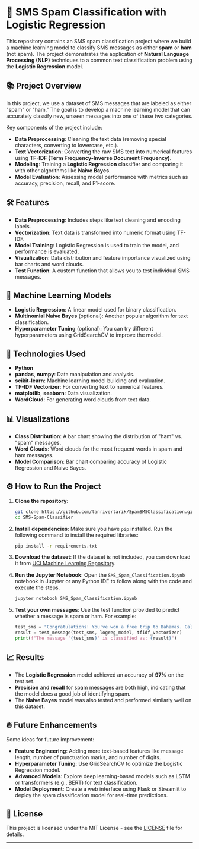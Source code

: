 
# 📱 SMS Spam Classification with Logistic Regression

This repository contains an SMS spam classification project where we build a machine learning model to classify SMS messages as either **spam** or **ham** (not spam). The project demonstrates the application of **Natural Language Processing (NLP)** techniques to a common text classification problem using the **Logistic Regression** model.

## 📚 Project Overview

In this project, we use a dataset of SMS messages that are labeled as either "spam" or "ham." The goal is to develop a machine learning model that can accurately classify new, unseen messages into one of these two categories. 

Key components of the project include:
- **Data Preprocessing**: Cleaning the text data (removing special characters, converting to lowercase, etc.).
- **Text Vectorization**: Converting the raw SMS text into numerical features using **TF-IDF (Term Frequency-Inverse Document Frequency)**.
- **Modeling**: Training a **Logistic Regression** classifier and comparing it with other algorithms like **Naive Bayes**.
- **Model Evaluation**: Assessing model performance with metrics such as accuracy, precision, recall, and F1-score.

## 🛠 Features

- **Data Preprocessing**: Includes steps like text cleaning and encoding labels.
- **Vectorization**: Text data is transformed into numeric format using TF-IDF.
- **Model Training**: Logistic Regression is used to train the model, and performance is evaluated.
- **Visualization**: Data distribution and feature importance visualized using bar charts and word clouds.
- **Test Function**: A custom function that allows you to test individual SMS messages.

## 🧠 Machine Learning Models

- **Logistic Regression**: A linear model used for binary classification.
- **Multinomial Naive Bayes** (optional): Another popular algorithm for text classification.
- **Hyperparameter Tuning** (optional): You can try different hyperparameters using GridSearchCV to improve the model.

## 🚀 Technologies Used

- **Python**
- **pandas**, **numpy**: Data manipulation and analysis.
- **scikit-learn**: Machine learning model building and evaluation.
- **TF-IDF Vectorizer**: For converting text to numerical features.
- **matplotlib**, **seaborn**: Data visualization.
- **WordCloud**: For generating word clouds from text data.

## 📊 Visualizations

- **Class Distribution**: A bar chart showing the distribution of "ham" vs. "spam" messages.
- **Word Clouds**: Word clouds for the most frequent words in spam and ham messages.
- **Model Comparison**: Bar chart comparing accuracy of Logistic Regression and Naive Bayes.


## ⚙️ How to Run the Project

1. **Clone the repository**:
   ```bash
   git clone https://github.com/tanrivertarik/SpamSMSClassification.git
   cd SMS-Spam-Classifier
   ```

2. **Install dependencies**:
   Make sure you have `pip` installed. Run the following command to install the required libraries:
   ```bash
   pip install -r requirements.txt
   ```

3. **Download the dataset**:
   If the dataset is not included, you can download it from [UCI Machine Learning Repository](https://archive.ics.uci.edu/ml/datasets/sms+spam+collection).

4. **Run the Jupyter Notebook**:
   Open the `SMS_Spam_Classification.ipynb` notebook in Jupyter or any Python IDE to follow along with the code and execute the steps.
   ```bash
   jupyter notebook SMS_Spam_Classification.ipynb
   ```

5. **Test your own messages**:
   Use the test function provided to predict whether a message is spam or ham. For example:
   ```python
   test_sms = "Congratulations! You've won a free trip to Bahamas. Call now!"
   result = test_message(test_sms, logreg_model, tfidf_vectorizer)
   print(f"The message '{test_sms}' is classified as: {result}")
   ```

## 📈 Results

- The **Logistic Regression** model achieved an accuracy of **97%** on the test set.
- **Precision** and **recall** for spam messages are both high, indicating that the model does a good job of identifying spam.
- The **Naive Bayes** model was also tested and performed similarly well on this dataset.

## 🔥 Future Enhancements

Some ideas for future improvement:
- **Feature Engineering**: Adding more text-based features like message length, number of punctuation marks, and number of digits.
- **Hyperparameter Tuning**: Use GridSearchCV to optimize the Logistic Regression model.
- **Advanced Models**: Explore deep learning-based models such as LSTM or transformers (e.g., BERT) for text classification.
- **Model Deployment**: Create a web interface using Flask or Streamlit to deploy the spam classification model for real-time predictions.


## 📝 License

This project is licensed under the MIT License - see the [LICENSE](LICENSE) file for details.

---
